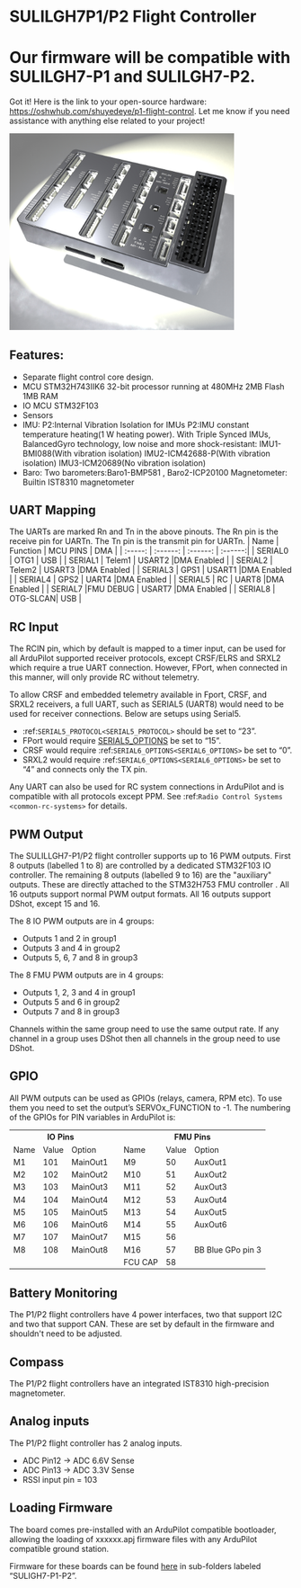 # SULILGH7P1/P2 Flight Controller

# Our firmware will be compatible with SULILGH7-P1 and SULILGH7-P2.

Got it! Here is the link to your open-source hardware: https://oshwhub.com/shuyedeye/p1-flight-control. Let me know if you need assistance with anything else related to your project!


<img src="P1.jpg" alt="" width="400">

## Features:
- Separate flight control core design.
- MCU 
   STM32H743IIK6 32-bit processor running at 480MHz
   2MB Flash
   1MB RAM
- IO MCU
   STM32F103
- Sensors
- IMU: 
   P2:Internal Vibration Isolation for IMUs
   P2:IMU constant temperature heating(1 W heating power).
   With Triple Synced IMUs, BalancedGyro technology, low noise and more shock-resistant:
   IMU1-BMI088(With vibration isolation) 
   IMU2-ICM42688-P(With vibration isolation) 
   IMU3-ICM20689(No vibration isolation)
- Baro:
   Two barometers:Baro1-BMP581 , Baro2-ICP20100
  Magnetometer:   Builtin IST8310 magnetometer


## UART Mapping
The UARTs are marked Rn and Tn in the above pinouts. The Rn pin is the receive pin for UARTn. The Tn pin is the transmit pin for UARTn.
| Name    | Function | MCU PINS |   DMA   |
| :-----: | :------: | :------: | :------:|
| SERIAL0 | OTG1     | USB      | 
| SERIAL1 | Telem1   | USART2   |DMA Enabled |
| SERIAL2 | Telem2   | USART3   |DMA Enabled |
| SERIAL3 | GPS1     | USART1   |DMA Enabled |
| SERIAL4 | GPS2     | UART4    |DMA Enabled |
| SERIAL5 | RC       | UART8    |DMA Enabled |
| SERIAL7 |FMU DEBUG | USART7   |DMA Enabled |
| SERIAL8 | OTG-SLCAN| USB      |

## RC Input
The RCIN pin, which by default is mapped to a timer input, can be used for all ArduPilot supported receiver protocols, except CRSF/ELRS and SRXL2 which require a true UART connection. However, FPort, when connected in this manner, will only provide RC without telemetry.

To allow CRSF and embedded telemetry available in Fport, CRSF, and SRXL2 receivers, a full UART, such as SERIAL5 (UART8) would need to be used for receiver connections. Below are setups using Serial5.

*  :ref:`SERIAL5_PROTOCOL<SERIAL5_PROTOCOL>`  should be set to “23”.
* FPort would require [SERIAL5_OPTIONS](https://ardupilot.org/copter/docs/parameters.html#serial6-options) be set to “15”.
* CRSF would require  :ref:`SERIAL6_OPTIONS<SERIAL6_OPTIONS>` be set to “0”.
* SRXL2 would require  :ref:`SERIAL6_OPTIONS<SERIAL6_OPTIONS>`  be set to “4” and connects only the TX pin.

Any UART can also be used for RC system connections in ArduPilot and is compatible with all protocols except PPM. See :ref:`Radio Control Systems <common-rc-systems>` for details.

## PWM Output
The SULILLGH7-P1/P2 flight controller supports up to 16 PWM outputs. 
First 8 outputs (labelled 1 to 8) are controlled by a dedicated STM32F103 IO controller. 
The remaining 8 outputs (labelled 9 to 16) are the "auxiliary" outputs. These are directly attached to the STM32H753 FMU controller .
All 16 outputs support normal PWM output formats. All 16 outputs support DShot, except 15 and 16.

The 8 IO PWM outputs are in 4 groups:
- Outputs 1 and 2 in group1
- Outputs 3 and 4 in group2
- Outputs 5, 6, 7 and 8 in group3
  
The 8 FMU PWM outputs are in 4 groups:
- Outputs 1, 2, 3 and 4 in group1
- Outputs 5 and 6 in group2
- Outputs 7 and 8 in group3

Channels within the same group need to use the same output rate. If any channel in a group uses DShot then all channels in the group need to use DShot.

## GPIO
All PWM outputs can be used as GPIOs (relays, camera, RPM etc). To use them you need to set the output’s SERVOx_FUNCTION to -1. The numbering of the GPIOs for PIN variables in ArduPilot is:

<table>
  <tr>
    <th colspan="3">IO Pins</th>
    <th colspan="1"> </th>
    <th colspan="3">FMU Pins</th>
  </tr>
  <tr><td> Name </td><td> Value </td><td> Option </td><td>  </td><td> Name </td><td> Value </td><td> Option </td></tr>
  <tr><td> M1 </td><td> 101 </td> <td> MainOut1 </td><td>  </td><td> M9 </td><td> 50 </td><td> AuxOut1 </td></tr>
  <tr><td> M2 </td><td> 102 </td> <td> MainOut2 </td><td>  </td><td> M10 </td><td> 51 </td><td> AuxOut2 </td></tr>
  <tr><td> M3 </td><td> 103 </td> <td> MainOut3 </td><td>  </td><td> M11 </td><td> 52 </td><td> AuxOut3 </td></tr>
  <tr><td> M4 </td><td> 104 </td> <td> MainOut4 </td><td>  </td><td> M12 </td><td> 53 </td><td> AuxOut4 </td></tr>
  <tr><td> M5 </td><td> 105 </td> <td> MainOut5 </td><td>  </td><td> M13 </td><td> 54 </td><td> AuxOut5 </td></tr>
  <tr><td> M6 </td><td> 106 </td> <td> MainOut6 </td><td>  </td><td> M14 </td><td> 55 </td><td> AuxOut6 </td></tr>
  <tr><td> M7 </td><td> 107 </td> <td> MainOut7 </td><td>  </td><td> M15 </td><td> 56 </td><td>  </td></tr>
  <tr><td> M8 </td><td> 108 </td> <td> MainOut8 </td><td>  </td><td> M16 </td><td> 57 </td><td> BB Blue GPo pin 3 </td></tr>
  <tr><td>  </td><td>  </td> <td>  </td><td>  </td><td> FCU CAP </td><td> 58 </td><td>  </td></tr>
</table>

## Battery Monitoring
The P1/P2 flight controllers have 4 power interfaces, two that support I2C and two that support CAN.
These are set by default in the firmware and shouldn't need to be adjusted.

## Compass
The P1/P2 flight controllers have an integrated IST8310 high-precision magnetometer.

## Analog inputs
The P1/P2 flight controller has 2 analog inputs.
- ADC Pin12 -> ADC 6.6V Sense
- ADC Pin13 -> ADC 3.3V Sense
- RSSI input pin = 103

## Loading Firmware

The board comes pre-installed with an ArduPilot compatible bootloader, allowing the loading of xxxxxx.apj firmware files with any ArduPilot compatible ground station.

Firmware for these boards can be found [here](https://firmware.ardupilot.org/) in sub-folders labeled “SULIGH7-P1-P2”.